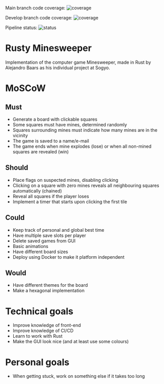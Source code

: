Main branch code coverage:      ![coverage](https://git.sogyo.nl/abaars/rusty-minesweeper/badges/main/coverage.svg?job=unit-tests) 

Develop branch code coverage:   ![coverage](https://git.sogyo.nl/abaars/rusty-minesweeper/badges/develop/coverage.svg?job=unit-tests)

Pipeline status:                ![status](https://git.sogyo.nl/abaars/rusty-minesweeper/badges/main/pipeline.svg?ignore_skipped=true)

# Rusty Minesweeper
Implementation of the computer game Minesweeper, made in Rust by Alejandro Baars as his individual project at Sogyo.


# MoSCoW
## Must
* Generate a board with clickable squares
* Some squares must have mines, determined randomly
* Squares surrounding mines must indicate how many mines are in the vicinity
* The game is saved to a name/e-mail
* The game ends when mine explodes (lose) or when all non-mined squares are revealed (win)

## Should
* Place flags on suspected mines, disabling clicking
* Clicking on a square with zero mines reveals all neighbouring squares automatically (chained)
* Reveal all squares if the player loses
* Implement a timer that starts upon clicking the first tile

## Could
* Keep track of personal and global best time
* Have multiple save slots per player
* Delete saved games from GUI
* Basic animations
* Have different board sizes
* Deploy using Docker to make it platform independent

## Would
* Have different themes for the board
* Make a hexagonal implementation


# Technical goals
* Improve knowledge of front-end
* Improve knowledge of CI/CD
* Learn to work with Rust
* Make the GUI look nice (and at least use some colours)


# Personal goals
* When getting stuck, work on something else if it takes too long
